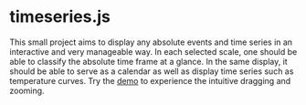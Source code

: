 # timeseries.js
This small project aims to display any absolute events and time series in an interactive and very manageable way. In each selected scale, one should be able to classify the absolute time frame at a glance. In the same display, it should be able to serve as a calendar as well as display time series such as temperature curves. Try the [demo](https://hgruber.github.io/timeseries.js/) to experience the intuitive dragging and zooming.
